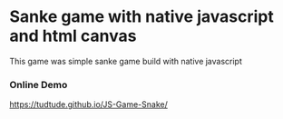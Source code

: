# Sanke game with native javascript and html canvas

This game was simple sanke game build with native javascript

### Online Demo
https://tudtude.github.io/JS-Game-Snake/
